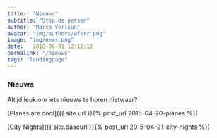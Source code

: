 ```yaml
---
title:  "Nieuws"
subtitle: "Stop de persen"
author: "Marco Verleun"
avatar: "img/authors/wferr.png"
image: "img/news.png"
date:   2018-06-01 12:12:12
permalink: "/nieuws"
tags: "landingpage"
---
```


### Nieuws
Altijd leuk om iets nieuws te horen nietwaar?

[Planes are cool]({{ site.url }}{% post_url 2015-04-20-planes %})

[City Nights]({{ site.baseurl }}{% post_url 2015-04-21-city-nights %})

